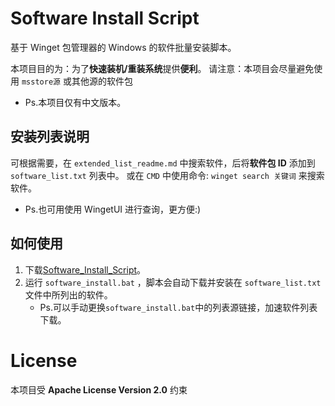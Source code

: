 # Software Install Script

基于 Winget 包管理器的 Windows 的软件批量安装脚本。

本项目目的为：为了**快速装机/重装系统**提供**便利**。
请注意：本项目会尽量避免使用 `msstore源` 或其他源的软件包

- Ps.本项目仅有中文版本。

## 安装列表说明

可根据需要，在 `extended_list_readme.md` 中搜索软件，后将**软件包 ID** 添加到 `software_list.txt` 列表中。
或在 `CMD` 中使用命令: `winget search 关键词` 来搜索软件。

- Ps.也可用使用 WingetUI 进行查询，更方便:)

## 如何使用

1. 下载[Software_Install_Script](Software_Install_Script\README.md)。
2. 运行 `software_install.bat` ，脚本会自动下载并安装在 `software_list.txt` 文件中所列出的软件。
   - Ps.可以手动更换`software_install.bat`中的列表源链接，加速软件列表下载。

# License

本项目受 **Apache License Version 2.0** 约束
